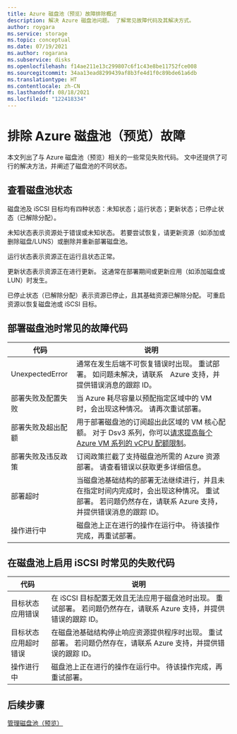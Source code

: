 ```yaml
---
title: Azure 磁盘池（预览）故障排除概述
description: 解决 Azure 磁盘池问题。 了解常见故障代码及其解决方式。
author: roygara
ms.service: storage
ms.topic: conceptual
ms.date: 07/19/2021
ms.author: rogarana
ms.subservice: disks
ms.openlocfilehash: f14ae211e13c299807c6f1c43e8be11752fce008
ms.sourcegitcommit: 34aa13ead8299439af8b3fe4d1f0c89bde61a6db
ms.translationtype: HT
ms.contentlocale: zh-CN
ms.lasthandoff: 08/18/2021
ms.locfileid: "122418334"
---
```

# <a name="troubleshoot-azure-disk-pools-preview"></a>排除 Azure 磁盘池（预览）故障

本文列出了与 Azure 磁盘池（预览）相关的一些常见失败代码。 文中还提供了可行的解决方法，并阐述了磁盘池的不同状态。

## <a name="disk-pool-status"></a>查看磁盘池状态

磁盘池及 iSCSI 目标均有四种状态：未知状态；运行状态；更新状态；已停止状态（已解除分配）。

未知状态表示资源处于错误或未知状态。 若要尝试恢复，请更新资源（如添加或删除磁盘/LUNS）或删除并重新部署磁盘池。

运行状态表示资源正在运行且状态正常。

更新状态表示资源正在进行更新。 这通常在部署期间或更新应用（如添加磁盘或 LUN）时发生。

已停止状态（已解除分配）表示资源已停止，且其基础资源已解除分配。 可重启资源以恢复磁盘池或 iSCSI 目标。

## <a name="common-failure-codes-when-deploying-a-disk-pool"></a>部署磁盘池时常见的故障代码
 
|代码  |说明  |
|---------|---------|
|UnexpectedError     |通常在发生后端不可恢复错误时出现。 重试部署。 如问题未解决，请联系　Azure 支持，并提供错误消息的跟踪 ID。         |
|部署失败及配置失败     |当 Azure 耗尽容量以预配指定区域中的 VM 时，会出现这种情况。 请再次重试部署。         |
|部署失败及超出配额     |用于部署磁盘池的订阅超出此区域的 VM 核心配额。 对于 Dsv3 系列，你可以[请求提高每个 Azure VM 系列的 vCPU 配额限制](../azure-portal/supportability/per-vm-quota-requests.md)。         |
|部署失败及违反政策     |订阅政策拦截了支持磁盘池所需的 Azure 资源部署。 请查看错误以获取更多详细信息。         |
|部署超时     |当磁盘池基础结构的部署无法继续进行，并且未在指定时间内完成时，会出现这种情况。 重试部署。 若问题仍然存在，请联系 Azure 支持，并提供错误消息的跟踪 ID。         |
|操作进行中     |磁盘池上正在进行的操作在运行中。 待该操作完成，再重试部署。         |

## <a name="common-failure-codes-when-enabling-iscsi-on-disk-pools"></a>在磁盘池上启用 iSCSI 时常见的失败代码

|代码  |说明  |
|---------|---------|
|目标状态应用错误     |在 iSCSI 目标配置无效且无法应用于磁盘池时出现。 重试部署。 若问题仍然存在，请联系 Azure 支持，并提供错误的跟踪 ID。         |
|目标状态应用超时错误     |在磁盘池基础结构停止响应资源提供程序时出现。 重试部署。 若问题仍然存在，请联系 Azure 支持，并提供错误的跟踪 ID。         |
|操作进行中     |磁盘池上正在进行的操作在运行中。 待该操作完成，再重试部署。         |

## <a name="next-steps"></a>后续步骤

[管理磁盘池（预览）](disks-pools-manage.md)
